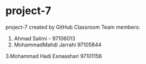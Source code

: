 # project-7
project-7 created by GitHub Classroom
Team members:
1. Ahmad Salimi - 97106013
2. MohammadMahdi Jarrahi 97105844

3.Mohammad Hadi Esnaashari 97101156
